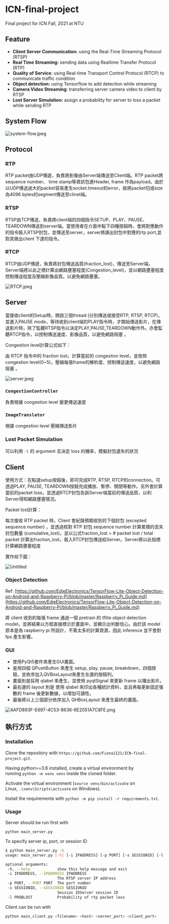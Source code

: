 # ICN-final-project
Final project for ICN Fall, 2021 at NTU

## Feature

- **Client Server Communication:** using the Real-Time Streaming Protocol (RTSP)
- **Real Time Streaming:** sending data using Realtime Transfer Protocol (RTP)
- **Quality of Service**: using Real-time Transport Control Protocol (RTCP) to communicate traffic condition
- **Object detection:** using Tensorflow to add detection while streaming
- **Camera Video Streaming**: transferring server camera video to client by RTSP
- **Lost Server Simulation:** assign a probability for server to loss a packet while sending RTP

## System Flow

![system-flow.jpeg](https://s3.us-west-2.amazonaws.com/secure.notion-static.com/97284814-6d7f-4e7a-b324-8b3f85567399/84AC54AE-DF79-4EB6-A5E6-141133733A00.jpeg?X-Amz-Algorithm=AWS4-HMAC-SHA256&X-Amz-Content-Sha256=UNSIGNED-PAYLOAD&X-Amz-Credential=AKIAT73L2G45EIPT3X45%2F20220124%2Fus-west-2%2Fs3%2Faws4_request&X-Amz-Date=20220124T134232Z&X-Amz-Expires=86400&X-Amz-Signature=e587ce1802998cbc05d77cf361f450764d6fc2812e7b8307c4315040daacf1f7&X-Amz-SignedHeaders=host&response-content-disposition=filename%20%3D%2284AC54AE-DF79-4EB6-A5E6-141133733A00.jpeg%22&x-id=GetObject)

## Protocol

### RTP

RTP packet由UDP傳遞，負責將影像由Server端傳送至Client端。RTP packet將sequence number、 time stamp等資訊包進Header, frame 作為payload。由於以UDP傳送過大的packet容易產生socket.timeout的error，故將packet切成size為4096 bytes的segment傳送至clinet端。

### RTSP

RTSP由TCP傳送，負責將client端的四個指令SETUP、PLAY、PAUSE、TEARDOWN傳送到server端。當使用者在介面中點下四種按鈕時，會將對應動作的指令裝入RTSP封包，並傳送至server，server將讀出封包中對應的rtp port,並對其做出client 下達的指令。

### RTCP

RTCP由UDP傳遞，負責將封包傳送品質(fraction_lost)，傳送至Server端，Server端將以此之標計算出網路壅塞程度(Congestion_level)，並以網路壅塞程度控制傳送程度及壓縮影像品質。以避免網路壅塞。

![RTCP.jpeg](https://s3.us-west-2.amazonaws.com/secure.notion-static.com/67bbca42-525f-45ee-bed5-35debb967ae7/Untitled.png?X-Amz-Algorithm=AWS4-HMAC-SHA256&X-Amz-Content-Sha256=UNSIGNED-PAYLOAD&X-Amz-Credential=AKIAT73L2G45EIPT3X45%2F20220124%2Fus-west-2%2Fs3%2Faws4_request&X-Amz-Date=20220124T134436Z&X-Amz-Expires=86400&X-Amz-Signature=da1765c83e431300471385a38d8e3088129eea4cedb138b3192000a1fb47a67e&X-Amz-SignedHeaders=host&response-content-disposition=filename%20%3D%22Untitled.png%22&x-id=GetObject)

## Server

當接收client的Setup時，開啟三個thread (分別傳送或接受RTP, RTSP, RTCP)，並進入PAUSE mode，等待收到client端的PLAY指令時，才開始傳送影片，在傳送影片時，除了監聽RTSP指令以決定PLAY,PAUSE,TEARDOWN動作外。亦會監聽RTCP指令，以控制傳送速度、影像品質，以避免網路阻塞 。

Congestion level計算公式如下：

由 RTCP 指令中的 fraction lost，計算當前的 congestion level，並依照 congestion level(0~5)，壓縮每張frame的解析度、控制傳送速度，以避免網路阻塞 。

![server.jpeg](https://s3.us-west-2.amazonaws.com/secure.notion-static.com/518cede5-954c-4ef2-bde8-aa51f3a3fb67/Untitled.png?X-Amz-Algorithm=AWS4-HMAC-SHA256&X-Amz-Content-Sha256=UNSIGNED-PAYLOAD&X-Amz-Credential=AKIAT73L2G45EIPT3X45%2F20220124%2Fus-west-2%2Fs3%2Faws4_request&X-Amz-Date=20220124T134330Z&X-Amz-Expires=86400&X-Amz-Signature=1f515c04cb38200a94365934b2e781d0582fbc2b4031b92f25a7955c88c95325&X-Amz-SignedHeaders=host&response-content-disposition=filename%20%3D%22Untitled.png%22&x-id=GetObject)

### `CongestionController`

負責根據 congestion level 變更傳送速度

### `ImageTranslator`

根據 congestion level 壓縮傳送影片

### Lost Packet Simulation

可以利用 `-l` 的 argument 去決定 loss 的機率，模擬封包遺失的狀況

## Client

使用方式：在點選setup按鈕後，即可完成RTP, RTSP, RTCP的connection。可透過PLAY, PAUSE, TEARDOWN按鈕完成播放、暫停、關閉等動作。另外會計算當前的packet loss，並透過RTCP封包告訴Server端當前的傳送品質，以利Server得知網路壅塞情況。

Packet lost計算：

每次接收 RTP packet  時，Client 會紀錄預期收到的下個封包 (excepted sequence number) ，並透過核對 RTP 封包 sequence number 計算累積的丟失封包數量 (cumulative_lost)，並以公式fraction_lost = # packet lost / total packet 計算出fraction_lost，裝入RTCP封包傳送給Server。Server將以此指標計算網路壅塞程度

實作如下圖：

![Untitled](https://s3.us-west-2.amazonaws.com/secure.notion-static.com/3079b446-33d1-4b81-8031-697357481fca/Untitled.png?X-Amz-Algorithm=AWS4-HMAC-SHA256&X-Amz-Content-Sha256=UNSIGNED-PAYLOAD&X-Amz-Credential=AKIAT73L2G45EIPT3X45%2F20220124%2Fus-west-2%2Fs3%2Faws4_request&X-Amz-Date=20220124T134611Z&X-Amz-Expires=86400&X-Amz-Signature=5359884904e9e59cbbb549d6f88e9b44c2180c05fd597fdae657243ed6b371e1&X-Amz-SignedHeaders=host&response-content-disposition=filename%20%3D%22Untitled.png%22&x-id=GetObject)

### Object Detection

Ref: [https://github.com/EdjeElectronics/TensorFlow-Lite-Object-Detection-on-Android-and-Raspberry-Pi/blob/master/Raspberry_Pi_Guide.md](https://github.com/EdjeElectronics/TensorFlow-Lite-Object-Detection-on-Android-and-Raspberry-Pi/blob/master/Raspberry_Pi_Guide.md)

將 client 收到的每張 frame 通過一個 pretrain 的 tflite object detection model，並將結果以方框直接標示於畫面中，並顯示出判斷信心。由於該 model 原本是為 raspberry pi 所設計，不需太多的計算資源，因此 inference 並不會對 fps 產生影響。

### GUI

- 使用PyQt5套件來產生GUI畫面。
- 是用四個 QPushButton 來產生 setup, play, pause, breakdown，四個按鈕，並依序加入QVBoxLayout來產生左邊的按鈕列。
- 畫面則是採用 qlabel 來產生，並使用 pyqtSignal 來更新 frame 以播出影片。
- 最右邊的 layout 則是 使用 qlabel 來印出各種統計資料，並且再每更新固定張數的 frame 後更新數據，以增加可讀性。
- 最後將以上三個部分依序加入 QHBoxLayout 來產生最終的畫面。

![4AFD893F-E697-4C53-8636-6E2051A7C8FE.png](https://s3.us-west-2.amazonaws.com/secure.notion-static.com/4f642280-2d15-473f-9a54-0053ac7e8fee/4AFD893F-E697-4C53-8636-6E2051A7C8FE.png?X-Amz-Algorithm=AWS4-HMAC-SHA256&X-Amz-Content-Sha256=UNSIGNED-PAYLOAD&X-Amz-Credential=AKIAT73L2G45EIPT3X45%2F20220124%2Fus-west-2%2Fs3%2Faws4_request&X-Amz-Date=20220124T134625Z&X-Amz-Expires=86400&X-Amz-Signature=31bf457e057b84433cf57751cdf29f609b75b1d7730f9165db918409358b88cf&X-Amz-SignedHeaders=host&response-content-disposition=filename%20%3D%224AFD893F-E697-4C53-8636-6E2051A7C8FE.png%22&x-id=GetObject)

## 執行方式

### **Installation**

Clone the repository with `https://github.com/Fiona1121/ICN-final-project.git`.

Having python>=3.6 installed, create a virtual environment by running `python -m venv venv` inside the cloned folder.

Activate the virtual environment (`source venv/bin/activate` on Linux, `.\venv\Scripts\activate` on Windows).

Install the requirements with `python -m pip install -r requirements.txt`.

### **Usage**

Server should be run first with

`python main_server.py`

To specify server ip, port, or session ID

```bash
$ python main_server.py -h
usage: main_server.py [-h] [-i IPADDRESS] [-p PORT] [-s SESSIONID] [-l PROBLOST]

optional arguments:
 -h, --help            show this help message and exit
 -i IPADDRESS, --IPADDRESS IPADDRESS
                       The RTSP server IP address
 -p PORT, --PORT PORT  The port number
 -s SESSIONID, --SESSIONID SESSIONID
                       Session IDServer session ID
 -l PROBLOST           Probability of rtp packet loss
```

Client can be run with

```bash
python main_client.py <filename> <host> <server_port> <client_port>
```
